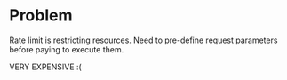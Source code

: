 # Problem

Rate limit is restricting resources. Need to pre-define request parameters before paying to execute them.

VERY EXPENSIVE :(